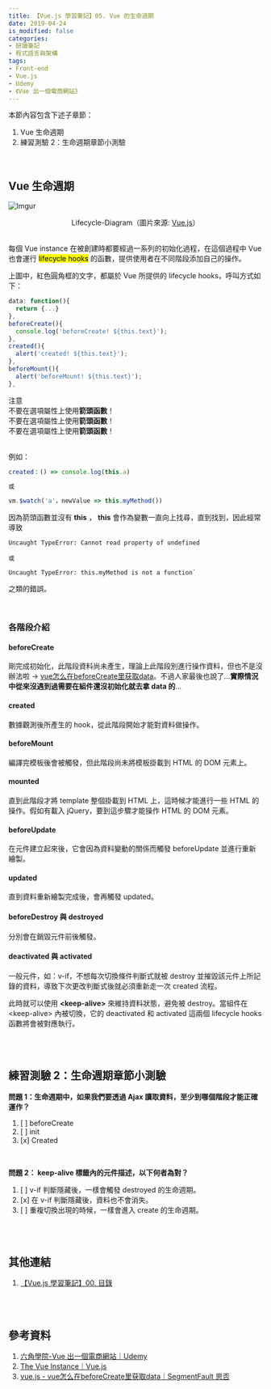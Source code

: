 ```yaml
---
title: 【Vue.js 學習筆記】05. Vue 的生命週期
date: 2019-04-24
is_modified: false
categories:
- 研讀筆記
- 程式語言與架構
tags:
- Front-end
- Vue.js
- Udemy 
- 《Vue 出一個電商網站》 
--- 
```


本節內容包含下述子章節：
1. Vue 生命週期
2. 練習測驗 2：生命週期章節小測驗

<!--more-->
<br>

## Vue 生命週期

![Imgur](https://i.imgur.com/vDihCVx.png)
<center class="imgtext"> Lifecycle-Diagram（圖片來源: <a href="https://vuejs.org/v2/guide/instance.html#Lifecycle-Diagram" class="imgtext">Vue.js</a>）</center>

<br>

每個 Vue instance 在被創建時都要經過一系列的初始化過程，在這個過程中 Vue 也會運行  <mark>lifecycle hooks</mark> 的函數，提供使用者在不同階段添加自己的操作。


上圖中，紅色圓角框的文字，都屬於 Vue 所提供的 lifecycle hooks，呼叫方式如下：
```javascript
data: function(){
  return {...}
},
beforeCreate(){
  console.log('beforeCreate! ${this.text}');
},
created(){
  alert('created! ${this.text}');
},
beforeMount(){
  alert('beforeMount! ${this.text}');
},
```
<div class="alert danger">
<div class="head">注意</div>
不要在選項屬性上使用<b>箭頭函數</b>！<br>
不要在選項屬性上使用<b>箭頭函數</b>！<br>
不要在選項屬性上使用<b>箭頭函數</b>！<br>
</div>

<br>例如：

```javascript
created：() => console.log(this.a)

或

vm.$watch('a'，newValue => this.myMethod())
```

因為箭頭函數並沒有 **this** ， **this**  會作為變數一直向上找尋，直到找到，因此經常導致 
```
Uncaught TypeError: Cannot read property of undefined

或 

Uncaught TypeError: this.myMethod is not a function`
```
之類的錯誤。

<br>

### 各階段介紹

#### **beforeCreate**
剛完成初始化，此階段資料尚未產生，理論上此階段別進行操作資料，但也不是沒辦法啦 → [vue怎么在beforeCreate里获取data](https://segmentfault.com/q/1010000012331476)。不過人家最後也說了...**實際情況中從來沒遇到過需要在組件還沒初始化就去拿 data 的**...

#### **created**
數據觀測後所產生的 hook，從此階段開始才能對資料做操作。

#### **beforeMount**
編譯完模板後會被觸發，但此階段尚未將模板掛載到 HTML 的 DOM 元素上。

#### **mounted**
直到此階段才將 template 整個掛載到 HTML 上，這時候才能進行一些 HTML 的操作。假如有載入 jQuery，要到這步驟才能操作 HTML 的 DOM 元素。

#### **beforeUpdate**
在元件建立起來後，它會因為資料變動的關係而觸發 beforeUpdate 並進行重新繪製。

#### **updated**
直到資料重新繪製完成後，會再觸發 updated。

#### **beforeDestroy** 與 **destroyed**
分別會在銷毀元件前後觸發。

#### **deactivated** 與 **activated**
一般元件，如：v-if，不想每次切換條件判斷式就被 destroy 並摧毀該元件上所記錄的資料，導致下次更改判斷式後就必須重新走一次 created 流程。

此時就可以使用 **\<keep-alive\>** 來維持資料狀態，避免被 destroy。當組件在 \<keep-alive\>  內被切換，它的 deactivated 和 activated 這兩個 lifecycle hooks 函數將會被對應執行。

<br><br>

## 練習測驗 2：生命週期章節小測驗
**問題 1：生命週期中，如果我們要透過 Ajax 讀取資料，至少到哪個階段才能正確運作？**  
1. [ ] beforeCreate  
2. [ ] init  
3. [x] Created  

<br>

**問題 2： keep-alive 標籤內的元件描述，以下何者為對？**  
1. [ ] v-if 判斷隱藏後，一樣會觸發 destroyed 的生命週期。  
2. [x] 在 v-if 判斷隱藏後，資料也不會消失。  
3. [ ] 重複切換出現的時候，一樣會進入 create  的生命週期。  

<br><br>  

## 其他連結
1. [【Vue.js 學習筆記】00. 目錄](/Vue-Study-Notes-Contents/)


<br><br>

## 參考資料
1. [六角學院-Vue 出一個電商網站｜Udemy](https://www.udemy.com/vue-hexschool/)
2. [The Vue Instance｜Vue.js](https://vuejs.org/v2/guide/instance.html)
3. [vue.js - vue怎么在beforeCreate里获取data｜SegmentFault 思否](https://segmentfault.com/q/1010000012331476)

